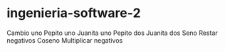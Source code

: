 # ingenieria-software-2
Cambio uno
Pepito uno
Juanita uno
Pepito dos
Juanita dos
Seno
Restar negativos
Coseno
Multiplicar negativos
